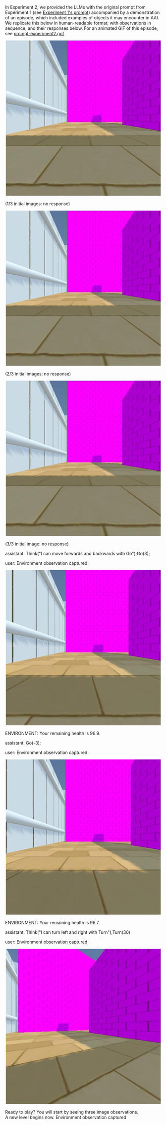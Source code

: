 In Experiment 2, we provided the LLMs with the original prompt from Experiment 1 (see [Experiment 1's prompt](prompt-experiment1.md)) accompanied by a demonstration of an episode, which included examples of objects it may encounter in AAI. We replicate this below in human-readable format; with observations in sequence, and their responses below. For an animated GIF of this episode, see [prompt-experiment2.gof](prompt-experiment2.gif)

![alt text](prompt-experiment2-images/obs-0.0.jpg)

(1/3 initial images: no response)

![alt text](prompt-experiment2-images/obs-0.1.jpg)

(2/3 initial images: no response) 

![alt text](prompt-experiment2-images/obs-0.2.jpg)

(3/3 initial image: no response)

assistant: Think("I can move forwards and backwards with Go");Go(3);

user: Environment observation captured:

![alt text](prompt-experiment2-images/obs-1.3.jpg)

ENVIRONMENT: Your remaining health is  96.9.

assistant: Go(-3);

user: Environment observation captured:

![alt text](prompt-experiment2-images/obs-2.3.jpg)

ENVIRONMENT: Your remaining health is  96.7.

assistant: Think("I can turn left and right with Turn");Turn(30)

user: Environment observation captured:

![alt text](prompt-experiment2-images/obs-3.5.jpg)




Ready to play? You will start by seeing three image observations.  
A new level begins now. Environment observation captured  
